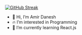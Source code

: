 [![GitHub Streak](https://streak-stats.demolab.com?user=AmirhosseinDanesh&theme=dark&hide_border=true)](https://git.io/streak-stats)

- 👋 Hi, I’m Amir Danesh
- 🔥 I’m interested in Programming
- 🌱 I’m currently learning React.js



